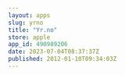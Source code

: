 ```yaml
---
layout: apps
slug: yrno
title: "Yr.no"
store: apple
app_id: 490989206
date: 2023-07-04T08:37:37Z
published: 2012-01-10T09:34:03Z
---
```

